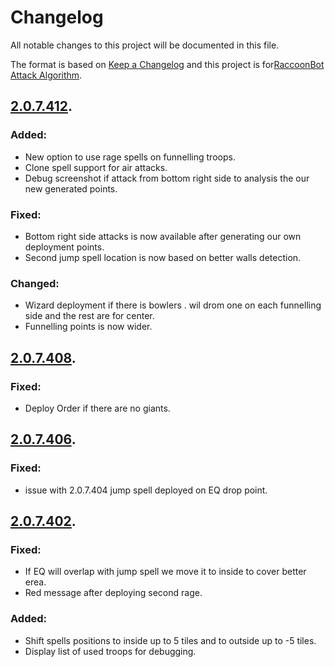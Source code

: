 # Changelog
All notable changes to this project will be documented in this file.

The format is based on [Keep a Changelog](http://keepachangelog.com/en/1.0.0/)
and this project is for[RaccoonBot Attack Algorithm](https://www.raccoonbot.com/forum/topic/24589-all-in-one-push-deploy/).

## [2.0.7.412](https://www.raccoonbot.com/forum/topic/24589-all-in-one-push-deploy/).
### Added:
- New option to use rage spells on funnelling troops.
- Clone spell support for air attacks.
- Debug screenshot if attack from bottom right side to analysis the our new generated points.
### Fixed:
- Bottom right side attacks is now available after generating our own deployment points.
- Second jump spell location is now based on better walls detection.
### Changed:
- Wizard deployment if there is bowlers . wil drom one on each funnelling side and the rest are for center.
- Funnelling points is now wider.

## [2.0.7.408](https://github.com/cobratst/GoblinKnifeDeployAddon/raw/master/AllInonePushDeploy_2.0.7.408.zip).
### Fixed:
- Deploy Order if there are no giants.

## [2.0.7.406](https://github.com/cobratst/GoblinKnifeDeployAddon/raw/master/AllInonePushDeploy_2.0.7.406.zip).
### Fixed:
- issue with 2.0.7.404 jump spell deployed on EQ drop point.

## [2.0.7.402](https://github.com/cobratst/GoblinKnifeDeployAddon/raw/master/AllInOnPushDeploy_2.0.7.402.zip).
### Fixed:
- If EQ will overlap with jump spell we move it to inside to cover better erea.
- Red message after deploying second rage.
### Added:
- Shift spells positions to inside up to 5 tiles and to outside up to -5 tiles.
- Display list of used troops for debugging.
